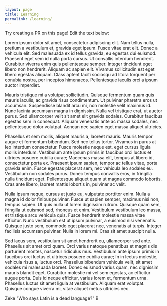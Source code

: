 ```yaml
---
layout: page
title: Learning
permalink: /learning/
---
```


Try creating a PR on this page! Edit the text below:

Lorem ipsum dolor sit amet, consectetur adipiscing elit. Nam tellus nulla, pretium a vestibulum et, gravida eget ipsum. Fusce vitae erat elit. Donec a vehicula elit. Sed malesuada ex id tellus gravida, eu egestas dui euismod. Praesent eget sem id nulla porta cursus. Ut convallis interdum hendrerit. Curabitur viverra enim quis pellentesque semper. Integer tincidunt eget libero non hendrerit. Aliquam ac sapien elit. Vivamus sollicitudin est eget libero egestas aliquam. Class aptent taciti sociosqu ad litora torquent per conubia nostra, per inceptos himenaeos. Pellentesque iaculis orci a ipsum auctor imperdiet.

Mauris tristique mi a volutpat sollicitudin. Quisque fermentum quam quis mauris iaculis, ac gravida risus condimentum. Ut pulvinar pharetra eros ut accumsan. Suspendisse blandit arcu mi, non molestie velit maximus id. Nunc lacinia accumsan magna in dignissim. Nulla vel tristique erat, ut auctor purus. Sed ullamcorper velit sit amet elit gravida sodales. Curabitur faucibus egestas sem in consequat. Aliquam venenatis ante ac massa sodales, nec pellentesque dolor volutpat. Aenean nec sapien eget massa aliquet ultricies.

Phasellus et sem mollis, aliquet mauris a, laoreet mauris. Mauris tempor augue et fermentum bibendum. Sed nec tellus tortor. Vivamus in purus at leo interdum consectetur. Fusce molestie neque est, eget cursus ligula mollis interdum. Vestibulum ante ipsum primis in faucibus orci luctus et ultrices posuere cubilia curae; Maecenas massa elit, tempus at libero id, consectetur porta ex. Praesent ipsum sapien, tempor ac tellus vitae, porta gravida enim. Fusce egestas placerat sem, nec vehicula leo sodales eu. Vestibulum non sodales purus. Donec tempus convallis eros, in fringilla nulla tincidunt eget. Pellentesque aliquet quam ut magna commodo lobortis. Cras ante libero, laoreet mattis lobortis in, pulvinar ac velit.

Nulla ipsum neque, cursus at justo eu, vulputate porttitor enim. Nulla a magna id dolor finibus pulvinar. Fusce ut sapien semper, maximus nisi non, tempus sapien. Ut quis nulla ut lorem dignissim rutrum. Quisque quam sem, fringilla ut euismod sed, rhoncus et enim. Vestibulum vestibulum leo massa, et tristique arcu vehicula quis. Fusce hendrerit molestie massa vitae efficitur. Nunc vestibulum est ut ipsum pulvinar, a euismod nisi venenatis. Quisque justo sem, commodo eget placerat nec, venenatis at turpis. Integer facilisis accumsan pulvinar. Nulla in lorem mi. Cras sit amet suscipit nulla.

Sed lacus sem, vestibulum sit amet hendrerit eu, ullamcorper sed ante. Phasellus sit amet orci quam. Orci varius natoque penatibus et magnis dis parturient montes, nascetur ridiculus mus. Vestibulum ante ipsum primis in faucibus orci luctus et ultrices posuere cubilia curae; In in lectus molestie, vehicula risus a, luctus orci. Phasellus bibendum vehicula velit, sit amet sodales mi malesuada laoreet. Donec euismod varius quam, nec dignissim mauris blandit eget. Curabitur molestie mi vel sem egestas, ac efficitur augue porta. Duis id neque efficitur, varius lorem et, fermentum urna. Phasellus luctus sit amet ligula at vestibulum. Aliquam erat volutpat. Quisque congue viverra mi, vitae aliquet metus ultricies nec.

Zeke "Who says Latin is a dead language?" B
